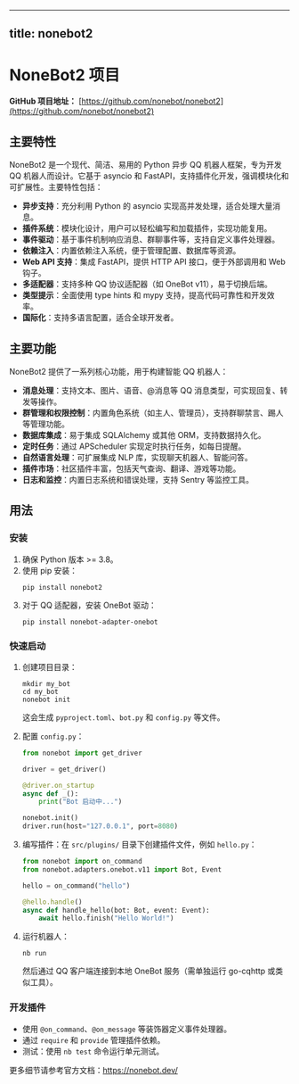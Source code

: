 
---
title: nonebot2
---

# NoneBot2 项目

**GitHub 项目地址：** [https://github.com/nonebot/nonebot2](https://github.com/nonebot/nonebot2)

## 主要特性
NoneBot2 是一个现代、简洁、易用的 Python 异步 QQ 机器人框架，专为开发 QQ 机器人而设计。它基于 asyncio 和 FastAPI，支持插件化开发，强调模块化和可扩展性。主要特性包括：
- **异步支持**：充分利用 Python 的 asyncio 实现高并发处理，适合处理大量消息。
- **插件系统**：模块化设计，用户可以轻松编写和加载插件，实现功能复用。
- **事件驱动**：基于事件机制响应消息、群聊事件等，支持自定义事件处理器。
- **依赖注入**：内置依赖注入系统，便于管理配置、数据库等资源。
- **Web API 支持**：集成 FastAPI，提供 HTTP API 接口，便于外部调用和 Web 钩子。
- **多适配器**：支持多种 QQ 协议适配器（如 OneBot v11），易于切换后端。
- **类型提示**：全面使用 type hints 和 mypy 支持，提高代码可靠性和开发效率。
- **国际化**：支持多语言配置，适合全球开发者。

## 主要功能
NoneBot2 提供了一系列核心功能，用于构建智能 QQ 机器人：
- **消息处理**：支持文本、图片、语音、@消息等 QQ 消息类型，可实现回复、转发等操作。
- **群管理和权限控制**：内置角色系统（如主人、管理员），支持群聊禁言、踢人等管理功能。
- **数据库集成**：易于集成 SQLAlchemy 或其他 ORM，支持数据持久化。
- **定时任务**：通过 APScheduler 实现定时执行任务，如每日提醒。
- **自然语言处理**：可扩展集成 NLP 库，实现聊天机器人、智能问答。
- **插件市场**：社区插件丰富，包括天气查询、翻译、游戏等功能。
- **日志和监控**：内置日志系统和错误处理，支持 Sentry 等监控工具。

## 用法
### 安装
1. 确保 Python 版本 >= 3.8。
2. 使用 pip 安装：
   ```
   pip install nonebot2
   ```
3. 对于 QQ 适配器，安装 OneBot 驱动：
   ```
   pip install nonebot-adapter-onebot
   ```

### 快速启动
1. 创建项目目录：
   ```
   mkdir my_bot
   cd my_bot
   nonebot init
   ```
   这会生成 `pyproject.toml`、`bot.py` 和 `config.py` 等文件。

2. 配置 `config.py`：
   ```python
   from nonebot import get_driver

   driver = get_driver()

   @driver.on_startup
   async def _():
       print("Bot 启动中...")

   nonebot.init()
   driver.run(host="127.0.0.1", port=8080)
   ```

3. 编写插件：在 `src/plugins/` 目录下创建插件文件，例如 `hello.py`：
   ```python
   from nonebot import on_command
   from nonebot.adapters.onebot.v11 import Bot, Event

   hello = on_command("hello")

   @hello.handle()
   async def handle_hello(bot: Bot, event: Event):
       await hello.finish("Hello World!")
   ```

4. 运行机器人：
   ```
   nb run
   ```
   然后通过 QQ 客户端连接到本地 OneBot 服务（需单独运行 go-cqhttp 或类似工具）。

### 开发插件
- 使用 `@on_command`、`@on_message` 等装饰器定义事件处理器。
- 通过 `require` 和 `provide` 管理插件依赖。
- 测试：使用 `nb test` 命令运行单元测试。

更多细节请参考官方文档：https://nonebot.dev/